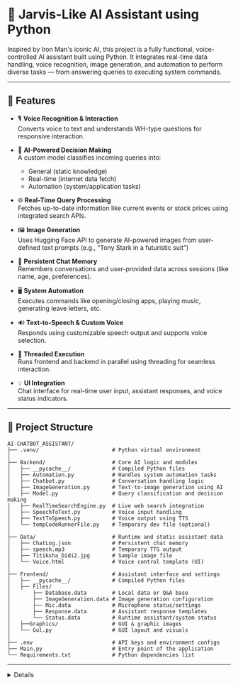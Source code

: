 # 🧠 Jarvis-Like AI Assistant using Python

Inspired by Iron Man's iconic AI, this project is a fully functional, voice-controlled AI assistant built using Python. 
It integrates real-time data handling, voice recognition, image generation, and automation to perform diverse tasks — from answering queries to executing system commands.

---

## 🚀 Features

- 🎙 **Voice Recognition & Interaction**  
  Converts voice to text and understands WH-type questions for responsive interaction.

- 🧠 **AI-Powered Decision Making**  
  A custom model classifies incoming queries into:
  - General (static knowledge)
  - Real-time (internet data fetch)
  - Automation (system/application tasks)

- 🌐 **Real-Time Query Processing**  
  Fetches up-to-date information like current events or stock prices using integrated search APIs.

- 🖼️ **Image Generation**  
  Uses Hugging Face API to generate AI-powered images from user-defined text prompts (e.g., “Tony Stark in a futuristic suit”)

- 💬 **Persistent Chat Memory**  
  Remembers conversations and user-provided data across sessions (like name, age, preferences).

- 🖥️ **System Automation**  
  Executes commands like opening/closing apps, playing music, generating leave letters, etc.

- 🔊 **Text-to-Speech & Custom Voice**  
  Responds using customizable speech output and supports voice selection.

- 🧵 **Threaded Execution**  
  Runs frontend and backend in parallel using threading for seamless interaction.

- 💡 **UI Integration**  
  Chat interface for real-time user input, assistant responses, and voice status indicators.

---

## 📁 Project Structure
```
AI-CHATBOT_ASSISTANT/
├── .venv/                       # Python virtual environment
│
├── Backend/                     # Core AI logic and modules
│   ├── __pycache__/             # Compiled Python files
│   ├── Automation.py            # Handles system automation tasks
│   ├── Chatbot.py               # Conversation handling logic
│   ├── ImageGeneration.py       # Text-to-image generation using AI
│   ├── Model.py                 # Query classification and decision making
│   ├── RealTimeSearchEngine.py  # Live web search integration
│   ├── SpeechToText.py          # Voice input handling
│   ├── TextToSpeech.py          # Voice output using TTS
│   └── tempCodeRunnerFile.py    # Temporary dev file (optional)
│
├── Data/                        # Runtime and static assistant data
│   ├── ChatLog.json             # Persistent chat memory
│   ├── speech.mp3               # Temporary TTS output
│   ├── Titiksha_Didi2.jpg       # Sample image file
│   └── Voice.html               # Voice control template (UI)
│
├── Frontend/                    # Assistant interface and settings
│   ├── __pycache__/             # Compiled Python files
│   ├── Files/
│       ├── Database.data        # Local data or Q&A base
│       ├── ImageGeneration.data # Image generation configuration
│       ├── Mic.data             # Microphone status/settings
│       ├── Response.data        # Assistant response templates
│       └── Status.data          # Runtime assistant/system status
│   ├──Graphics/                 # GUI & graphic images
│   └── Gul.py                   # GUI layout and visuals
│
├── .env                         # API keys and environment configs
├── Main.py                      # Entry point of the application
└── Requirements.txt             # Python dependencies list
```
---
<details>
  
## 🔧 Installation

1. Clone the repository
   
    - [🔗 GitHub Repository](https://github.com/Jatin-35/AI-ChatBot-Voice-Assistant-.git)
      
    - **cd** AI-ChatBot-Voice-Assistant

2. Create a virtual environment

    - **python** -m venv venv
   
    - **source** venv/bin/activate  # or `venv\Scripts\activate` on Windows
   
3. Install dependencies

    - **pip** install -r requirements.txt

4. Set up your API keys

    - Get keys from:
        - 🔑 [Hugging Face](https://huggingface.co/settings/tokens)
        - 🧬 [Cohere API-Key](https://dashboard.cohere.com/api-keys) 
        - 🌐 [Google Cloud](https://console.cloud.google.com/)
        - ☁️ [Groq Cloud](https://console.groq.com/keys)
        - 🔍 [Serp API-Key](https://serpapi.com/manage-api-key)  
          
    - Place your Hugging Face API key, Google Search API key, etc., in environment variables or config files as per instructions in Model.py and ImageGeneration.py.

5. Run the assistant

   - **python** Main.py

---

## 🧠 How It Works

- The assistant listens to voice commands.

- It classifies the query type (general, real-time, or automation) using a decision-making model.

- Based on the classification:

    - It responds using **LLMs** (like ChatGPT-style for general queries),

    - Fetches live data for real-time queries,

    - Executes automation tasks (like opening apps, playing media, etc.)

- It also retains memory across sessions using **Chatlog.json**.

---

## 💻 Usage Examples

Here are some real-world voice commands you can try with your assistant:

| 🧠 Command Type       | 🎤 Example Voice Command                     | 💡 What It Does                                     |
|-----------------------|---------------------------------------------|-----------------------------------------------------|
| Real-Time Query       | "What's the current Bitcoin price?"         | Fetches live crypto data using search APIs          |
| General Knowledge     | "Who is the Prime Minister of India?"       | Uses LLM to respond with general facts              |
| Automation            | "Open Spotify and play LoFi music"          | Launches Spotify and plays music via automation     |
| File Handling         | "Create a leave application for sick leave" | Auto-generates and saves a leave letter             |
| Image Generation      | "Draw a cyberpunk city at night"            | Generates an AI image using Hugging Face API        |
| Personal Info Recall  | "What's my favorite food?"                  | Responds using data remembered from past sessions   |

---

## 🔄 Version Comparison 

| 🔢 Version     |   ✨ Features Added                               |
|----------------|----------------------------------------------------|
| v1.0           | Basic voice interaction, simple automation         |
| v1.5           | Image generation, chat memory                      |
| v2.0           | Real-time queries, threaded UI, enhanced NLP       |
| v2.5 (Upcoming)| Emotion tone control, web dashboard, multi-language|

---

## 🔮 Future Enhancements

- 🎭 Emotion-based tone switching in TTS

- 🌐 Web dashboard for history, control, and settings

- 🧬 Custom AI model training from user interactions

- 🌍 Multi-language interaction support

- 🙋 Personal user profiles for adaptive behavior

---

## 🤝 Contribute or Hire
 I welcome contributions and ideas. If you have blog suggestions or freelance opportunities, feel free to contact me via DM on socials.

</details>
